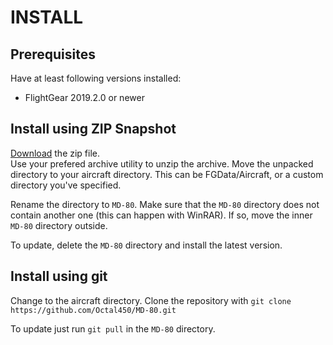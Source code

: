 # INSTALL
## Prerequisites
Have at least following versions installed:
* FlightGear 2019.2.0 or newer

## Install using ZIP Snapshot
[Download](https://github.com/Octal450/MD-80/archive/master.zip) the zip file.  
Use your prefered archive utility to unzip the archive.
Move the unpacked directory to your aircraft directory. This can be FGData/Aircraft, or a custom directory you've specified.

Rename the directory to `MD-80`.
Make sure that the `MD-80` directory does not contain another one (this can happen with WinRAR). If so, move the inner `MD-80` directory outside.

To update, delete the `MD-80` directory and install the latest version.

## Install using git
Change to the aircraft directory.
Clone the repository with `git clone https://github.com/Octal450/MD-80.git`

To update just run `git pull` in the `MD-80` directory.
